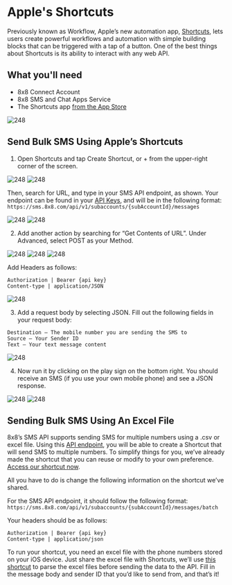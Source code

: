 # Apple's Shortcuts

Previously known as Workflow, Apple’s new automation app, [Shortcuts](https://support.apple.com/en-au/HT209055), lets users create powerful workflows and automation with simple building blocks that can be triggered with a tap of a button. One of the best things about Shortcuts is its ability to interact with any web API.

## What you'll need

* 8x8 Connect Account
* 8x8 SMS and Chat Apps Service
* The Shortcuts app [from the App Store](https://apple.co/2DlWWv5)

![248](../images/db8175b-Apple_short_1.jpg "Apple short 1.jpg")

## Send Bulk SMS Using Apple’s Shortcuts

1. Open Shortcuts and tap Create Shortcut, or + from the upper-right corner of the screen.

![248](../images/de9e0e7-Apple_short_2_.jpg "Apple short 2 .jpg")
![248](../images/793adf9-Apple_short_3.jpg "Apple short 3.jpg")

Then, search for URL, and type in your SMS API endpoint, as shown. Your endpoint can be found in your [API Keys](https://connect.8x8.com/messaging/api-keys), and will be in the following format: `https://sms.8x8.com/api/v1/subaccounts/{subAccountId}/messages`

![248](../images/765ae74-Apple_short_4.jpg "Apple short 4.jpg")
![248](../images/1200905-Apple_Short_5.jpg "Apple Short 5.jpg")

2. Add another action by searching for “Get Contents of URL”. Under Advanced, select POST as your Method.

![248](../images/6ce5b30-Apple_Short_6.jpg "Apple Short 6.jpg")
![248](../images/f520c6a-Apple_Short_7.jpg "Apple Short 7.jpg")
![248](../images/a37d4b2-apple_short_8.jpg "apple short 8.jpg")

Add Headers as follows:

```text
Authorization | Bearer {api key}
Content-type | application/JSON

```

![248](../images/ca69630-apple_short_9.jpg "apple short 9.jpg")

3. Add a request body by selecting JSON. Fill out the following fields in your request body:

```text
Destination – The mobile number you are sending the SMS to
Source – Your Sender ID
Text – Your text message content

```

![248](../images/6a96419-Apple_short_10.jpg "Apple short 10.jpg")

4. Now run it by clicking on the play sign on the bottom right. You should receive an SMS (if you use your own mobile phone) and see a JSON response.

![248](../images/4aad756-Apple_short_11.jpg "Apple short 11.jpg")
![248](../images/90d4905-Apple_short_13.jpg "Apple short 13.jpg")

## Sending Bulk SMS Using An Excel File

8x8’s SMS API supports sending SMS for multiple numbers using a .csv or excel file. Using this [API endpoint](/connect/reference/send-many-sms), you will be able to create a Shortcut that will send SMS to multiple numbers. To simplify things for you, we’ve already made the shortcut that you can reuse or modify to your own preference. [Access our shortcut now](https://www.icloud.com/shortcuts/61ac868c82404fcc9f221ac401ebe623).

All you have to do is change the following information on the shortcut we’ve shared.  

For the SMS API endpoint, it should follow the following format: `https://sms.8x8.com/api/v1/subaccounts/{subAccountId}/messages/batch`

Your headers should be as follows:

```text
Authorization | Bearer {api key}
Content-type | application/json

```

To run your shortcut, you need an excel file with the phone numbers stored on your iOS device. Just share the excel file with Shortcuts, we’ll use [this shortcut](https://routinehub.co/shortcut/1192) to parse the excel files before sending the data to the API. Fill in the message body and sender ID that you’d like to send from, and that’s it!
